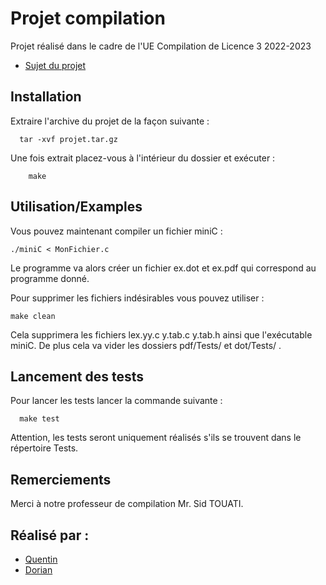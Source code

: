 
# Projet compilation

Projet réalisé dans le cadre de l'UE Compilation de Licence 3 2022-2023 
- [Sujet du projet](https://github.com/Doori4N/projet_compilation/blob/main/Projet-Compilation-2023.pdf)
## Installation

Extraire l'archive du projet de la façon suivante :

```
  tar -xvf projet.tar.gz
```
Une fois extrait placez-vous à l'intérieur du dossier et exécuter :

```
    make
```
## Utilisation/Examples

Vous pouvez maintenant compiler un fichier miniC :
```
./miniC < MonFichier.c
```
Le programme va alors créer un fichier ex.dot et ex.pdf qui correspond au programme donné.

Pour supprimer les fichiers indésirables vous pouvez utiliser :
```
make clean
```
Cela supprimera les fichiers lex.yy.c y.tab.c y.tab.h ainsi que l'exécutable miniC.
De plus cela va vider les dossiers pdf/Tests/ et dot/Tests/ .

## Lancement des tests

Pour lancer les tests lancer la commande suivante :

```
  make test
```
Attention, les tests seront uniquement réalisés s'ils se trouvent dans le répertoire Tests.


## Remerciements
Merci à notre professeur de compilation Mr. Sid TOUATI.


## Réalisé par :

- [Quentin](https://github.com/Moustik06)
- [Dorian](https://https://github.com/Doori4N)



